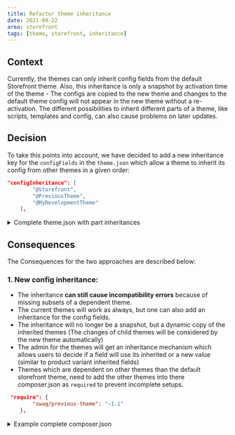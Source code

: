 ```yaml
---
title: Refactor theme inheritance
date: 2021-09-22
area: storefront
tags: [theme, storefront, inheritance]
---
```


## Context
Currently, the themes can only inherit config fields from the default Storefront theme.
Also, this inheritance is only a snapshot by activation time of the theme - The configs are copied to the new theme and changes to the default theme config will not appear in the new theme without a re-activation.
The different possibilities to inherit different parts of a theme, like scripts, templates and config, can also cause problems on later updates.

## Decision
To take this points into account, we have decided to add a new inheritance key for the `configFields` in the `theme.json` which allow a theme to inherit its config from other themes in a given order:

```json
"configInheritance": [
        "@Storefront",
        "@PreviousTheme",
        "@MyDevelopmentTheme"
    ],
```
<details>
  <summary>Complete theme.json with part inheritances</summary>

```json
{
    "name": "MyDevelopmentTheme",
    "author": "Shopware AG",
    "views": [
        "@Storefront",
        "@Plugins",
        "@MyDevelopmentTheme"
    ],
    "style": [
        "app/storefront/src/scss/overrides.scss",
        "@Storefront",
        "app/storefront/src/scss/base.scss"
    ],
    "script": [
        "@Storefront",
        "app/storefront/dist/storefront/js/my-development-theme.js"
    ],
    "asset": [
        "@Storefront",
        "app/storefront/src/assets"
    ],
    "configInheritance": [
        "@Storefront",
        "@PreviousTheme",
        "@MyDevelopmentTheme"
    ],
    "config": {
        "blocks": {
            "exampleBlock": {
                "label": {
                    "en-GB": "Example block",
                    "de-DE": "Beispiel Block"
                }
            }
        },
        "sections": {
            "exampleSection": {
                "label": {
                    "en-GB": "Example section",
                    "de-DE": "Beispiel Sektion"
                }
            }
        },
        "fields": {
            "my-single-test-select-field": {
                "editable": false
            },
            "my-single-select-field": {
                "label": {
                    "en-GB": "Select a font size",
                    "de-DE": "Wähle ein Schriftgröße"
                },
                "type": "text",
                "value": "24",
                "custom": {
                    "componentName": "sw-single-select",
                    "options": [
                        {
                            "value": "16",
                            "label": {
                                "en-GB": "16px",
                                "de-DE": "16px"
                            }
                        },
                        {
                            "value": "20",
                            "label": {
                                "en-GB": "20px",
                                "de-DE": "20px"
                            }
                        },
                        {
                            "value": "24",
                            "label": {
                                "en-GB": "24px",
                                "de-DE": "24px"
                            }
                        }
                    ]
                },
                "editable": true,
                "block": "exampleBlock",
                "section": "exampleSection"
            },
            "usps-positions": {
                "label":
                {
                    "en-GB": "Position",
                    "de-DE": "Position"
                },
                "scss": true,
                "type": "text",
                "value": [
                    "top",
                    "bottom"
                ],
                "custom": {
                    "componentName": "sw-multi-select",
                    "options": [
                        {
                            "value": "bottom",
                            "label":
                            {
                                "en-GB": "bottom",
                                "de-DE": "unten"
                            }
                        },
                        {
                            "value": "top",
                            "label":
                            {
                                "en-GB": "top",
                                "de-DE": "oben"
                            }
                        },
                        {
                            "value": "middle",
                            "label":
                            {
                                "en-GB": "middle",
                                "de-DE": "mittel"
                            }
                        }
                    ]
                },
                "editable": true,
                "tab": "usps",
                "block": "exampleBlock",
                "section": "exampleSection"
            }
        }
    }
}
```
</details>

## Consequences
The Consequences for the two approaches are described below:
### 1. New config inheritance:
* The inheritance **can still cause incompatibility errors** because of missing subsets of a dependent theme.
* The current themes will work as always, but one can also add an inheritance for the config fields.
* The inheritance will no longer be a snapshot, but a dynamic copy of the inherited themes (The changes of child themes will be considered by the new theme automatically)
* The admin for the themes will get an inheritance mechanism which allows users to decide if a field will use its inherited or a new value (similar to product variant inherited fields)
* Themes which are dependent on other themes than the default storefront theme, need to add the other themes into there composer.json as `required` to prevent incomplete setups.

```json
 "require": {
        "swag/previous-theme": "~1.1"
    },
```

<details>
  <summary>Example complete composer.json</summary>

```json
{
    "name": "swag/my-development-theme",
    "description": "My Development Theme",
    "type": "shopware-platform-plugin",
    "version": "1.7",
    "license": "MIT",
    "autoload": {
        "psr-4": {
            "MyDevelopmentTheme\\": "src/"
        }
    },
    "require": {
        "swag/previous-theme": "~1.1"
    },
    "extra": {
        "shopware-plugin-class": "MyDevelopmentTheme\\MyDevelopmentTheme",
        "label": {
            "de-DE": "Theme MyDevelopmentTheme plugin",
            "en-GB": "Theme MyDevelopmentTheme plugin"
        }
    }
}
```
</details>
